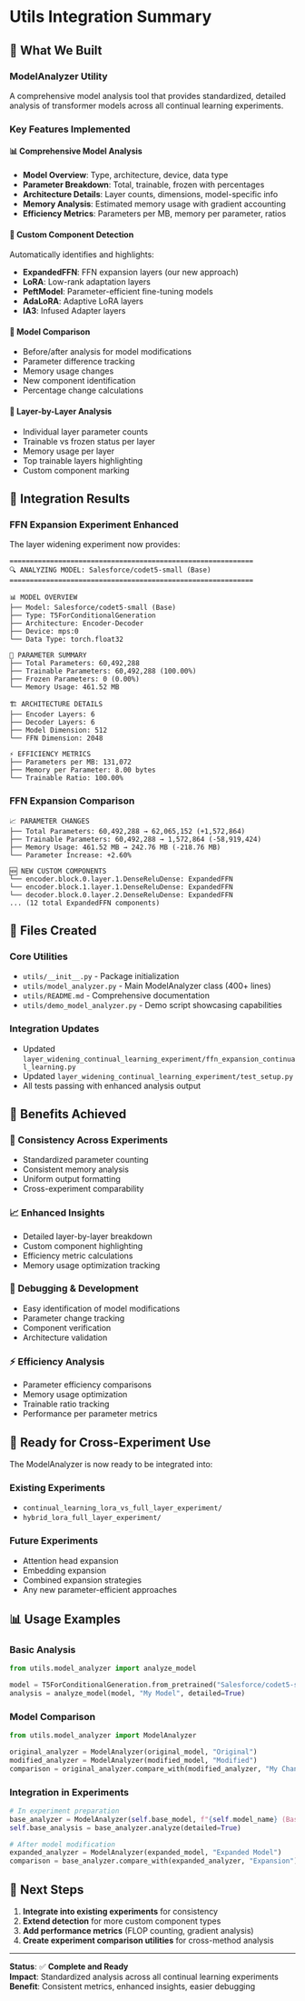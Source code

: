 # Utils Integration Summary

## 🎯 **What We Built**

### **ModelAnalyzer Utility**
A comprehensive model analysis tool that provides standardized, detailed analysis of transformer models across all continual learning experiments.

### **Key Features Implemented**

#### **📊 Comprehensive Model Analysis**
- **Model Overview**: Type, architecture, device, data type
- **Parameter Breakdown**: Total, trainable, frozen with percentages
- **Architecture Details**: Layer counts, dimensions, model-specific info
- **Memory Analysis**: Estimated memory usage with gradient accounting
- **Efficiency Metrics**: Parameters per MB, memory per parameter, ratios

#### **🔧 Custom Component Detection**
Automatically identifies and highlights:
- **ExpandedFFN**: FFN expansion layers (our new approach)
- **LoRA**: Low-rank adaptation layers
- **PeftModel**: Parameter-efficient fine-tuning models
- **AdaLoRA**: Adaptive LoRA layers
- **IA3**: Infused Adapter layers

#### **🔄 Model Comparison**
- Before/after analysis for model modifications
- Parameter difference tracking
- Memory usage changes
- New component identification
- Percentage change calculations

#### **🎯 Layer-by-Layer Analysis**
- Individual layer parameter counts
- Trainable vs frozen status per layer
- Memory usage per layer
- Top trainable layers highlighting
- Custom component marking

## 🚀 **Integration Results**

### **FFN Expansion Experiment Enhanced**
The layer widening experiment now provides:

```
============================================================
🔍 ANALYZING MODEL: Salesforce/codet5-small (Base)
============================================================

📊 MODEL OVERVIEW
├── Model: Salesforce/codet5-small (Base)
├── Type: T5ForConditionalGeneration
├── Architecture: Encoder-Decoder
├── Device: mps:0
└── Data Type: torch.float32

🔢 PARAMETER SUMMARY
├── Total Parameters: 60,492,288
├── Trainable Parameters: 60,492,288 (100.00%)
├── Frozen Parameters: 0 (0.00%)
└── Memory Usage: 461.52 MB

🏗️ ARCHITECTURE DETAILS
├── Encoder Layers: 6
├── Decoder Layers: 6
├── Model Dimension: 512
└── FFN Dimension: 2048

⚡ EFFICIENCY METRICS
├── Parameters per MB: 131,072
├── Memory per Parameter: 8.00 bytes
└── Trainable Ratio: 100.00%
```

### **FFN Expansion Comparison**
```
📈 PARAMETER CHANGES
├── Total Parameters: 60,492,288 → 62,065,152 (+1,572,864)
├── Trainable Parameters: 60,492,288 → 1,572,864 (-58,919,424)
├── Memory Usage: 461.52 MB → 242.76 MB (-218.76 MB)
└── Parameter Increase: +2.60%

🆕 NEW CUSTOM COMPONENTS
└── encoder.block.0.layer.1.DenseReluDense: ExpandedFFN
└── encoder.block.1.layer.1.DenseReluDense: ExpandedFFN
└── decoder.block.0.layer.2.DenseReluDense: ExpandedFFN
... (12 total ExpandedFFN components)
```

## 📁 **Files Created**

### **Core Utilities**
- `utils/__init__.py` - Package initialization
- `utils/model_analyzer.py` - Main ModelAnalyzer class (400+ lines)
- `utils/README.md` - Comprehensive documentation
- `utils/demo_model_analyzer.py` - Demo script showcasing capabilities

### **Integration Updates**
- Updated `layer_widening_continual_learning_experiment/ffn_expansion_continual_learning.py`
- Updated `layer_widening_continual_learning_experiment/test_setup.py`
- All tests passing with enhanced analysis output

## 🎉 **Benefits Achieved**

### **🔄 Consistency Across Experiments**
- Standardized parameter counting
- Consistent memory analysis
- Uniform output formatting
- Cross-experiment comparability

### **📈 Enhanced Insights**
- Detailed layer-by-layer breakdown
- Custom component highlighting
- Efficiency metric calculations
- Memory usage optimization tracking

### **🔧 Debugging & Development**
- Easy identification of model modifications
- Parameter change tracking
- Component verification
- Architecture validation

### **⚡ Efficiency Analysis**
- Parameter efficiency comparisons
- Memory usage optimization
- Trainable ratio tracking
- Performance per parameter metrics

## 🚀 **Ready for Cross-Experiment Use**

The ModelAnalyzer is now ready to be integrated into:

### **Existing Experiments**
- `continual_learning_lora_vs_full_layer_experiment/`
- `hybrid_lora_full_layer_experiment/`

### **Future Experiments**
- Attention head expansion
- Embedding expansion
- Combined expansion strategies
- Any new parameter-efficient approaches

## 📊 **Usage Examples**

### **Basic Analysis**
```python
from utils.model_analyzer import analyze_model

model = T5ForConditionalGeneration.from_pretrained("Salesforce/codet5-small")
analysis = analyze_model(model, "My Model", detailed=True)
```

### **Model Comparison**
```python
from utils.model_analyzer import ModelAnalyzer

original_analyzer = ModelAnalyzer(original_model, "Original")
modified_analyzer = ModelAnalyzer(modified_model, "Modified")
comparison = original_analyzer.compare_with(modified_analyzer, "My Changes")
```

### **Integration in Experiments**
```python
# In experiment preparation
base_analyzer = ModelAnalyzer(self.base_model, f"{self.model_name} (Base)")
self.base_analysis = base_analyzer.analyze(detailed=True)

# After model modification
expanded_analyzer = ModelAnalyzer(expanded_model, "Expanded Model")
comparison = base_analyzer.compare_with(expanded_analyzer, "Expansion")
```

## 🎯 **Next Steps**

1. **Integrate into existing experiments** for consistency
2. **Extend detection** for more custom component types
3. **Add performance metrics** (FLOP counting, gradient analysis)
4. **Create experiment comparison utilities** for cross-method analysis

---

**Status**: ✅ **Complete and Ready**  
**Impact**: Standardized analysis across all continual learning experiments  
**Benefit**: Consistent metrics, enhanced insights, easier debugging 